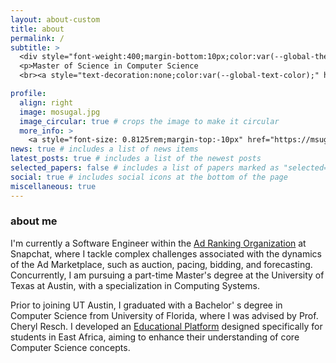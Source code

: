 ```yaml
---
layout: about-custom
title: about
permalink: /
subtitle: > 
  <div style="font-weight:400;margin-bottom:10px;color:var(--global-theme-color);">Graduate Student • Life Long Learner</div>
  <p>Master of Science in Computer Science
  <br><a style="text-decoration:none;color:var(--global-text-color);" href="https://www.cs.utexas.edu/">University of Texas at Austin</a></p>

profile:
  align: right
  image: mosugal.jpg
  image_circular: true # crops the image to make it circular
  more_info: >
    <a style="font-size: 0.8125rem;margin-top:-10px" href="https://msugal-site.s3.amazonaws.com/mohamed_sugal_resume.pdf">[Resume/CV]</a>
news: true # includes a list of news items
latest_posts: true # includes a list of the newest posts
selected_papers: false # includes a list of papers marked as "selected={true}"
social: true # includes social icons at the bottom of the page
miscellaneous: true
---
```

<h3>about me</h3>
I'm currently a <span class="highlight">Software Engineer</span> within the <a class="highlight" href="https://eng.snap.com/machine-learning-snap-ad-ranking">Ad Ranking Organization</a> at Snapchat, where I tackle complex challenges associated with the dynamics of the Ad Marketplace, such as auction, pacing, bidding, and forecasting. Concurrently, I am pursuing a part-time Master's degree at the University of Texas at Austin, with a specialization in Computing Systems.

Prior to joining UT Austin, I graduated with a Bachelor' s degree in Computer Science from University of Florida, where I was advised by <span class="highlight">Prof. Cheryl Resch</span>. I developed an <a class="highlight" href="https://github.com/CIS4914">Educational Platform</a> designed specifically for students in East Africa, aiming to enhance their understanding of core Computer Science concepts.
